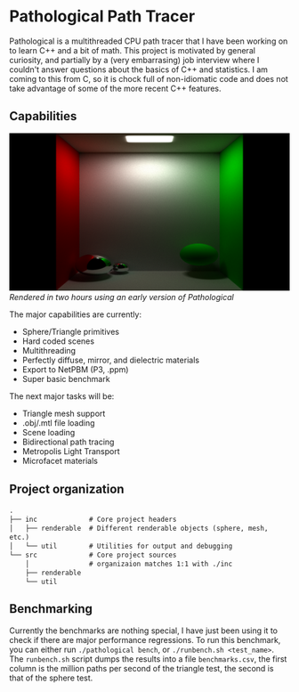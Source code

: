 # Pathological Path Tracer
Pathological is a multithreaded CPU path tracer that I have been
working on to learn C++ and a bit of math. This project is motivated
by general curiosity, and partially by a (very embarrasing) job
interview where I couldn't answer questions about the basics of C++
and statistics.  I am coming to this from C, so it is chock full of
non-idiomatic code and does not take advantage of some of the more
recent C++ features.

## Capabilities

![Sample render](/pics/early-render.png)
*Rendered in two hours using an early version of Pathological*

The major capabilities are currently:
- Sphere/Triangle primitives
- Hard coded scenes
- Multithreading
- Perfectly diffuse, mirror, and dielectric materials
- Export to NetPBM (P3, .ppm)
- Super basic benchmark

The next major tasks will be:
- Triangle mesh support
- .obj/.mtl file loading
- Scene loading
- Bidirectional path tracing
- Metropolis Light Transport
- Microfacet materials

## Project organization
```
.
├── inc             # Core project headers
│   ├── renderable  # Different renderable objects (sphere, mesh, etc.)
│   └── util        # Utilities for output and debugging
└── src             # Core project sources
    │               # organizaion matches 1:1 with ./inc
    ├── renderable
    └── util
```

## Benchmarking
Currently the benchmarks are nothing special, I have just been using
it to check if there are major performance regressions. To run this
benchmark, you can either run `./pathological bench`, or
`./runbench.sh <test_name>`. The `runbench.sh` script dumps the
results into a file `benchmarks.csv`, the first column is the million
paths per second of the triangle test, the second is that of the
sphere test.
